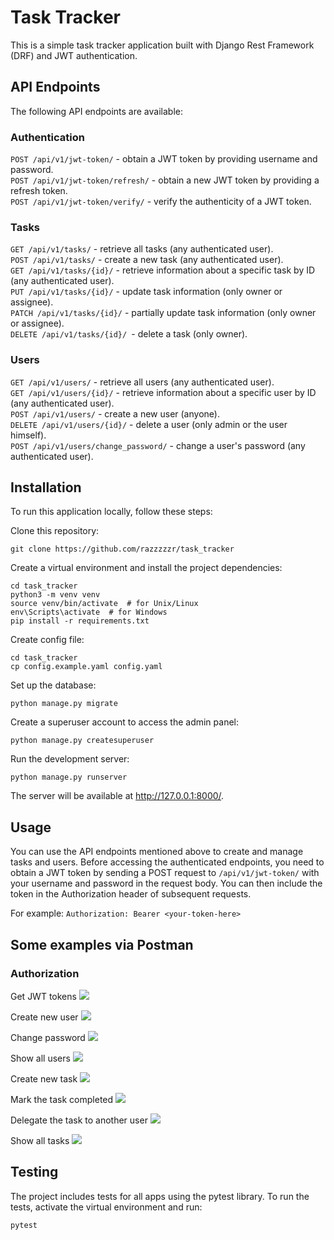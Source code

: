 # Task Tracker
This is a simple task tracker application built with Django Rest Framework (DRF) and JWT authentication.

## API Endpoints
The following API endpoints are available:

### Authentication
`POST /api/v1/jwt-token/` - obtain a JWT token by providing username and password.
<br>`POST /api/v1/jwt-token/refresh/` - obtain a new JWT token by providing a refresh token. 
<br>`POST /api/v1/jwt-token/verify/` - verify the authenticity of a JWT token.

### Tasks
`GET /api/v1/tasks/` - retrieve all tasks (any authenticated user).
<br>`POST /api/v1/tasks/` - create a new task (any authenticated user).
<br>`GET /api/v1/tasks/{id}/` - retrieve information about a specific task by ID (any authenticated user).
<br>`PUT /api/v1/tasks/{id}/` - update task information (only owner or assignee).
<br>`PATCH /api/v1/tasks/{id}/` - partially update task information (only owner or assignee).
<br>`DELETE /api/v1/tasks/{id}/ `- delete a task (only owner).

### Users
`GET /api/v1/users/` - retrieve all users (any authenticated user).
<br>`GET /api/v1/users/{id}/` - retrieve information about a specific user by ID (any authenticated user).
<br>`POST /api/v1/users/` - create a new user (anyone).
<br>`DELETE /api/v1/users/{id}/` - delete a user (only admin or the user himself).
<br>`POST /api/v1/users/change_password/` - change a user's password (any authenticated user).

## Installation

To run this application locally, follow these steps:

Clone this repository:
```
git clone https://github.com/razzzzzr/task_tracker
```
Create a virtual environment and install the project dependencies:
```
cd task_tracker
python3 -m venv venv
source venv/bin/activate  # for Unix/Linux
env\Scripts\activate  # for Windows
pip install -r requirements.txt
```
Create config file:
```
cd task_tracker
cp config.example.yaml config.yaml
```
Set up the database:
```
python manage.py migrate
```
Create a superuser account to access the admin panel:
```
python manage.py createsuperuser
```
Run the development server:
```
python manage.py runserver
```
The server will be available at http://127.0.0.1:8000/.


## Usage
You can use the API endpoints mentioned above to create and manage tasks and users.
Before accessing the authenticated endpoints, you need to obtain a JWT token by sending a POST request to `/api/v1/jwt-token/` with your username and password in the request body. You can then include the token in the Authorization header of subsequent requests.

For example:
`Authorization: Bearer <your-token-here>`

## Some examples via Postman
### Authorization
Get JWT tokens
![](images/1_get_jwt.png)

Create new user
![](images/2_user_create.png)

Change password
![](images/3_user_change_password.png)

Show all users
![](images/4_user_show_all.png)

Create new task
![](images/5_task_create.png)

Mark the task completed
![](images/6_task_complete.png)

Delegate the task to another user
![](images/7_task_delegate.png)

Show all tasks
![](images/8_task_show_all.png)

## Testing
The project includes tests for all apps using the pytest library. To run the tests, activate the virtual environment and run:
```
pytest
```